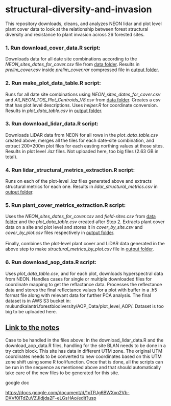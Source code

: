 # structural-diversity-and-invasion
This repository downloads, cleans, and analyzes NEON lidar and plot level plant cover data to look at the relationship between forest structural diversity and resistance to plant invasion across 26 forested sites.

### 1. Run download_cover_data.R script: 
Downloads data for all date site combinations according to the *NEON_sites_dates_for_cover.csv* file from [data folder](../data). Results in *prelim_cover.csv* inside *prelim_cover.rar* compressed file in [output folder](./output). 

### 2. Run make_plot_data_table.R script:
Runs for all date site combinations using *NEON_sites_dates_for_cover.csv* and *All_NEON_TOS_Plot_Centroids_V8.csv* from [data folder](../data). Creates a csv that has plot level descriptions. Uses *helper.R* for coordinate conversion. Results in *plot_data_table.csv* in [output folder](./output). 

### 3. Run download_lidar_data.R script:
Downloads LiDAR data from NEON for all rows in the *plot_data_table.csv* created above, merges all the tiles for each date-site combination, and extract 200\*200m plot files for each easting northing values at those sites. Results in plot level *.laz* files. Not uploaded here, too big files (2.63 GB in total). 

### 4. Run lidar_structural_metrics_extraction.R script:
Runs on each of the plot-level *.laz* files generated above and extracts structural metrics for each one. Results in *lidar_structural_metrics.csv* in [output folder](./output).

### 5. Run plant_cover_metrics_extraction.R script:
Uses the *NEON_sites_dates_for_cover.csv* and *field-sites.csv* from [data folder](../data) and the *plot_data_table.csv* created after Step 2. Extracts plant cover data on a site and plot level and stores it in *cover_by_site.csv* and *cover_by_plot.csv* files respectively in [output folder](./output). <br><br>
Finally, combines the plot-level plant cover and LiDAR data generated in the above step to make *structural_metrics_by_plot.csv* file in [output folder](./output). 

### 6. Run download_aop_data.R script:
Uses *plot_data_table.csv*, and for each plot, downloads hyperspectral data from NEON. Handles cases for single or multiple downloaded files for coordinate mapping to get the reflactance data. Processes the reflectance data and stores the final reflectance values for a plot with buffer in a .h5 format file along with relevant data for further PCA analysis. The final dataset is in AWS S3 bucket in: mukundkalantri.forestbiodiversity/AOP_Data/plot_level_AOP/. Dataset is too big to be uploaded here.

[Link to the notes](https://docs.google.com/document/d/1pTPJg6BWXxq2Vb-DXVf0lTdZuVZJIdjda2F-eLGsHAo/edit)
----------------------------

Case to be handled in the files above:
In the download_lidar_data.R and the download_aop_data.R files, handling for the site BLAN needs to be done in a try catch block. This site has data in different UTM zone. The original UTM coordinates needs to be converted to new coordinates based on this UTM zone shift using some R tool/function. Once that is done, all the scripts can be run in the sequence as mentioned above and that should automatically take care of the new files to be generated for this site.


google doc

https://docs.google.com/document/d/1pTPJg6BWXxq2Vb-DXVf0lTdZuVZJIdjda2F-eLGsHAo/edit?usp
